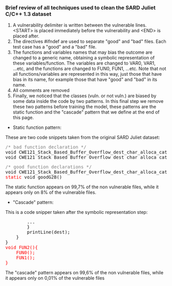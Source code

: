 ### Brief review of all techniques used to clean the SARD Juliet C/C++ 1.3 dataset

1. A vulnerability delimiter is written between the vulnerable lines. \<START\> is placed immediately before the vulnerability and \<END\> is placed after.
2. The directives #ifndef are used to separate "good" and "bad" files. Each test case has a "good" and a "bad" file.
3. The functions and variables names that may bias the outcome are changed to a generic name, obtaining a symbolic representation of these variables/function. The variables are changed to VAR0, VAR1, ...etc, and the functions are changed to FUN0, FUN1, ...etc. Note that not all functions/variables are represented in this way, just those that have bias in its name, for example those that have "good" and "bad" in its name.
4. All comments are removed
5. Finally, we noticed that the classes (vuln. or not vuln.) are biased by some data inside the code by two patterns. In this final step we remove these two patterns before training the model, these patterns are the static function and the "cascade" pattern that we define at the end of this page.

- Static function pattern:

These are two code snippets taken from the original SARD Juliet dataset:

<pre>
<span style="color:grey">/* bad function declaration */</span>
void CWE121_Stack_Based_Buffer_Overflow_dest_char_alloca_cat_51b_badSink (char * data);
void CWE121_Stack_Based_Buffer_Overflow_dest_char_alloca_cat_51_bad()
</pre>

<pre>
<span style="color:grey">/* good function declarations */</span>
void CWE121_Stack_Based_Buffer_Overflow_dest_char_alloca_cat_51b_goodG2BSink (char * data);
<span style="color:red">static</span> void goodG2B()
</pre>

The static function appears on 99,7% of the non vulnerable files, while it appears only on 8% of the vulnerable files.

- "Cascade" pattern:

This is a code snipper taken after the symbolic representation step:

<pre>
        ...
        }
        printLine(dest);
    }
}
<span style="color:red">void FUN2(){
    FUN0();
    FUN1();
}</span>
</pre>

The "cascade" pattern appears on 99,6% of the non vulnerable files, while it appears only on 0,01% of the vulnerable files